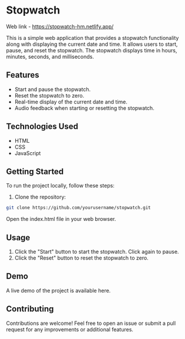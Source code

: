 # Stopwatch 

Web link - https://stopwatch-hm.netlify.app/

This is a simple web application that provides a stopwatch functionality along with displaying the current date and time. It allows users to start, pause, and reset the stopwatch. The stopwatch displays time in hours, minutes, seconds, and milliseconds.

## Features

- Start and pause the stopwatch.
- Reset the stopwatch to zero.
- Real-time display of the current date and time.
- Audio feedback when starting or resetting the stopwatch.

## Technologies Used

- HTML
- CSS
- JavaScript

## Getting Started

To run the project locally, follow these steps:

1. Clone the repository:

```bash
git clone https://github.com/yourusername/stopwatch.git
```


Open the index.html file in your web browser.

## Usage
1. Click the "Start" button to start the stopwatch. Click again to pause.
2. Click the "Reset" button to reset the stopwatch to zero.

## Demo
A live demo of the project is available here.

## Contributing
Contributions are welcome! Feel free to open an issue or submit a pull request for any improvements or additional features.
